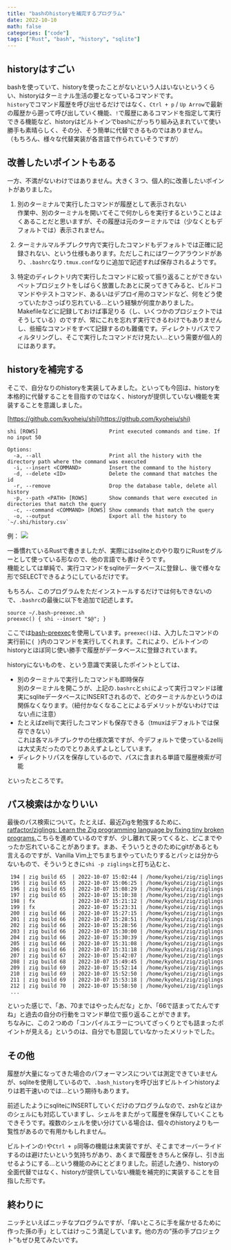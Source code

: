 ```yaml
---
title: "bashのhistoryを補完するプログラム"
date: 2022-10-10
math: false
categories: ["code"]
tags: ["Rust", "bash", "history", "sqlite"]
---
```

## historyはすごい

bashを使っていて、historyを使ったことがないという人はいないというくらい、historyはターミナル生活の要となっているコマンドです。  
`history`でコマンド履歴を呼び出せるだけではなく、`Ctrl + p` / `Up Arrow`で最新の履歴から遡って呼び出していく機能、`!`で履歴にあるコマンドを指定して実行できる機能など、historyはビルトインでbashにがっちり組み込まれていて使い勝手も素晴らしく、その分、そう簡単に代替できるものではありません。  
（もちろん、様々な代替実装が各言語で作られていそうですが）

## 改善したいポイントもある

一方、不満がないわけではありません。大きく３つ、個人的に改善したいポイントがありました。

1. 別のターミナルで実行したコマンドが履歴として表示されない  
作業中、別のターミナルを開いてそこで何かしらを実行するということはよくあることだと思いますが、その履歴は元のターミナルでは（少なくともデフォルトでは）表示されません。

2. ターミナルマルチプレクサ内で実行したコマンドもデフォルトでは正確に記録されない、という仕様もあります。ただしこれにはワークアラウンドがあり、`.bashrc`なり`.tmux.conf`なりに追加で記述すれば保存されるようです。

3. 特定のディレクトリ内で実行したコマンドに絞って振り返ることができない  
ペットプロジェクトをしばらく放置したあとに戻ってきてみると、ビルドコマンドやテストコマンド、あるいはデプロイ用のコマンドなど、何をどう使っていたかさっぱり忘れている…という経験が何度かありました。  
Makefileなどに記録しておけば事足りる（し、いくつかのプロジェクトではそうしている）のですが、常にこれを忘れず実行できるわけでもありませんし、些細なコマンドをすべて記録するのも難儀です。ディレクトリパスでフィルタリングし、そこで実行したコマンドだけ見たい…という需要が個人的にはあります。

## historyを補完する

そこで、自分なりのhistoryを実装してみました。といっても今回は、historyを本格的に代替することを目指すのではなく、historyが提供していない機能を実装することを意識しました。

[https://github.com/kyoheiu/shi](https://github.com/kyoheiu/shi)

```
shi [ROWS]                       Print executed commands and time. If no input 50

Options:
  -a, --all                      Print all the history with the directory path where the command was executed
  -i, --insert <COMMAND>         Insert the command to the history
  -d, --delete <ID>              Delete the command that matches the id
  -r, --remove                   Drop the database table, delete all history
  -p, --path <PATH> [ROWS]       Show commands that were executed in directories that match the query
  -c, --command <COMMAND> [ROWS] Show commands that match the query
  -o, --output                   Export all the history to `~/.shi/history.csv`
```

例：
![](https://storage.googleapis.com/zenn-user-upload/548531c6e57e-20221010.png)

一番慣れているRustで書きましたが、実際にはsqliteとのやり取りにRustをグルーとして使っている形なので、他の言語でも書けそうです。  
機能としては単純で、実行コマンドをsqliteデータベースに登録し、後で様々な形でSELECTできるようにしているだけです。

もちろん、このプログラムをただインストールするだけでは何もできないので、`.bashrc`の最後に以下を追加で記述します。

```
source ~/.bash-preexec.sh
preexec() { shi --insert "$@"; }
```

ここでは[bash-preexec](https://github.com/rcaloras/bash-preexec)を使用しています。`preexec()`は、入力したコマンドの実行前に`{ }`内のコマンドを実行してくれます。これにより、ビルトインのhistoryとほぼ同じ使い勝手で履歴がデータベースに登録されています。

historyにないものを、という意識で実装したポイントとしては、
- 別のターミナルで実行したコマンドも即時保存  
  別のターミナルを開こうが、上記の`.bashrc`と`shi`によって実行コマンドは確実にsqliteデータベースにINSERTされるので、どのターミナルかというのは関係なくなります。（紐付かなくなることによるデメリットがないわけではない点に注意）
- たとえばzellijで実行したコマンドも保存できる（tmuxはデフォルトでは保存できない）  
  これは各マルチプレクサの仕様次第ですが、今デフォルトで使っているzellijは大丈夫だったのでとりあえずよしとしています。
- ディレクトリパスを保存しているので、パスに含まれる単語で履歴検索が可能
  
といったところです。

## パス検索はかなりいい

最後のパス検索について。たとえば、最近Zigを勉強するために、[ratfactor/ziglings: Learn the Zig programming language by fixing tiny broken programs.](https://github.com/ratfactor/ziglings)こちらを進めているのですが、少し離れて戻ってくると、どこまでやったか忘れていることがあります。まあ、そういうときのためにgitがあるとも言えるのですが、Vanilla Vim上でちまちまやっていたりするとパッとは分からないもので、そういうときに`shi -p ziglings`と打ち込むと、

```
 194 | zig build 65  | 2022-10-07 15:02:44 | /home/kyohei/zig/ziglings
 195 | zig build 65  | 2022-10-07 15:06:25 | /home/kyohei/zig/ziglings
 196 | zig build 65  | 2022-10-07 15:08:29 | /home/kyohei/zig/ziglings
 197 | zig build 65  | 2022-10-07 15:10:38 | /home/kyohei/zig/ziglings
 198 | fx            | 2022-10-07 15:21:12 | /home/kyohei/zig/ziglings
 199 | fx            | 2022-10-07 15:23:31 | /home/kyohei/zig/ziglings
 200 | zig build 66  | 2022-10-07 15:27:15 | /home/kyohei/zig/ziglings
 201 | zig build 66  | 2022-10-07 15:28:51 | /home/kyohei/zig/ziglings
 202 | zig build 66  | 2022-10-07 15:28:56 | /home/kyohei/zig/ziglings
 203 | zig build 66  | 2022-10-07 15:30:00 | /home/kyohei/zig/ziglings
 204 | zig build 66  | 2022-10-07 15:30:39 | /home/kyohei/zig/ziglings
 205 | zig build 66  | 2022-10-07 15:31:08 | /home/kyohei/zig/ziglings
 206 | zig build 66  | 2022-10-07 15:31:18 | /home/kyohei/zig/ziglings
 207 | zig build 67  | 2022-10-07 15:42:07 | /home/kyohei/zig/ziglings
 208 | zig build 68  | 2022-10-07 15:49:45 | /home/kyohei/zig/ziglings
 209 | zig build 69  | 2022-10-07 15:52:14 | /home/kyohei/zig/ziglings
 210 | zig build 69  | 2022-10-07 15:52:50 | /home/kyohei/zig/ziglings
 211 | zig build 69  | 2022-10-07 15:53:18 | /home/kyohei/zig/ziglings
 212 | zig build 70  | 2022-10-07 15:58:50 | /home/kyohei/zig/ziglings
 ...
```

といった感じで、「あ、70まではやったんだな」とか、「66で詰まってたんですね」と過去の自分の行動をコマンド単位で振り返ることができます。  
ちなみに、この２つめの「コンパイルエラーについてざっくりとでも詰まったポイントが見える」というのは、自分でも意図していなかったメリットでした。

## その他

履歴が大量になってきた場合のパフォーマンスについては測定できていませんが、sqliteを使用しているので、`.bash_history`を呼び出すビルトインhistoryよりは若干速いのでは…という期待もあります。

前述したようにsqliteにINSERTしていくだけのプログラムなので、zshなどほかのシェルにも対応していますし、シェルをまたがって履歴を保存していくこともできそうです。複数のシェルを使い分けている場合は、個々のhistoryよりも一覧性があるので有用かもしれません。

ビルトインの`!`や`Ctrl + p`同等の機能は未実装ですが、そこまでオーバーライドするのは避けたいという気持ちがあり、あくまで履歴をきちんと保存し、引き出せるようにする…という機能のみにとどまりました。前述した通り、historyの全面代替ではなく、historyが提供していない機能を補完的に実装することを目指した形です。

## 終わりに

ニッチといえばニッチなプログラムですが、「痒いところに手を届かせるために作った孫の手」としてはけっこう満足しています。他の方の”孫の手プロジェクト”もぜひ見てみたいです。
